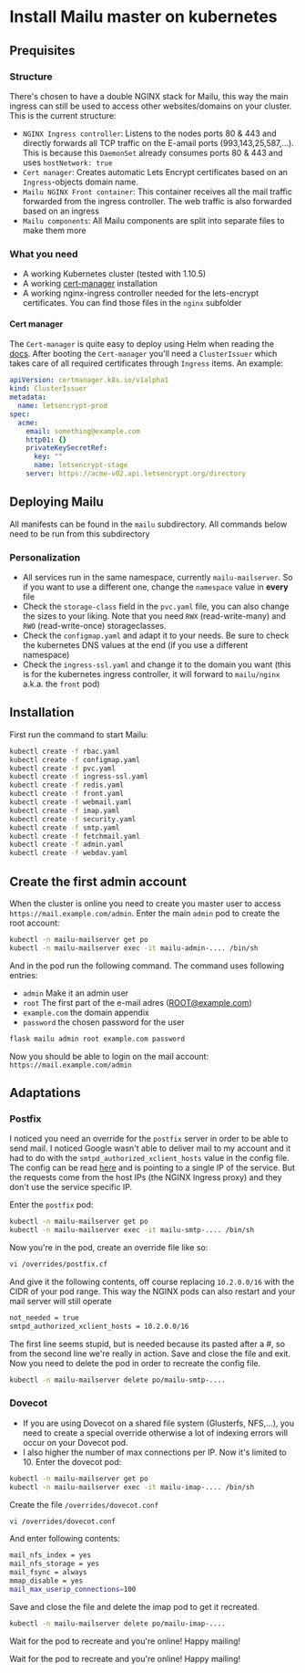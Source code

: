 # Install Mailu master on kubernetes

## Prequisites

### Structure

There's chosen to have a double NGINX stack for Mailu, this way the main ingress can still be used to access other websites/domains on your cluster. This is the current structure:

- `NGINX Ingress controller`: Listens to the nodes ports 80 & 443 and directly forwards all TCP traffic on the E-amail ports (993,143,25,587,...). This is because this `DaemonSet` already consumes ports 80 & 443 and uses `hostNetwork: true`
- `Cert manager`: Creates automatic Lets Encrypt certificates based on an `Ingress`-objects domain name.
- `Mailu NGINX Front container`: This container receives all the mail traffic forwarded from the ingress controller. The web traffic is also forwarded based on an ingress
- `Mailu components`: All Mailu components are split into separate files to make them more 

### What you need
- A working Kubernetes cluster (tested with 1.10.5)
- A working [cert-manager](https://github.com/jetstack/cert-manager) installation
- A working nginx-ingress controller needed for the lets-encrypt certificates. You can find those files in the `nginx` subfolder

#### Cert manager

The `Cert-manager` is quite easy to deploy using Helm when reading the [docs](https://cert-manager.readthedocs.io/en/latest/getting-started/2-installing.html). 
After booting the `Cert-manager` you'll need a `ClusterIssuer` which takes care of all required certificates through `Ingress` items. An example:

```yaml
apiVersion: certmanager.k8s.io/v1alpha1
kind: ClusterIssuer
metadata:
  name: letsencrypt-prod
spec:
  acme:
    email: something@example.com
    http01: {}
    privateKeySecretRef:
      key: ""
      name: letsencrypt-stage
    server: https://acme-v02.api.letsencrypt.org/directory
```

## Deploying Mailu

All manifests can be found in the `mailu` subdirectory. All commands below need to be run from this subdirectory

### Personalization
- All services run in the same namespace, currently `mailu-mailserver`. So if you want to use a different one, change the `namespace` value in **every** file
- Check the `storage-class` field in the `pvc.yaml` file, you can also change the sizes to your liking. Note that you need `RWX` (read-write-many) and `RWO` (read-write-once) storageclasses.
- Check the `configmap.yaml` and adapt it to your needs. Be sure to check the kubernetes DNS values at the end (if you use a different namespace)
- Check the `ingress-ssl.yaml` and change it to the domain you want (this is for the kubernetes ingress controller, it will forward to `mailu/nginx` a.k.a. the `front` pod)

## Installation
First run the command to start Mailu:

```bash
kubectl create -f rbac.yaml
kubectl create -f configmap.yaml
kubectl create -f pvc.yaml
kubectl create -f ingress-ssl.yaml
kubectl create -f redis.yaml
kubectl create -f front.yaml
kubectl create -f webmail.yaml
kubectl create -f imap.yaml
kubectl create -f security.yaml
kubectl create -f smtp.yaml
kubectl create -f fetchmail.yaml
kubectl create -f admin.yaml
kubectl create -f webdav.yaml
```

## Create the first admin account

When the cluster is online you need to create you master user to access `https://mail.example.com/admin`.
Enter the main `admin` pod to create the root account:

```bash
kubectl -n mailu-mailserver get po
kubectl -n mailu-mailserver exec -it mailu-admin-.... /bin/sh
```

And in the pod run the following command. The command uses following entries:
- `admin` Make it an admin user
- `root` The first part of the e-mail adres (ROOT@example.com)
- `example.com` the domain appendix
- `password` the chosen password for the user

```bash
flask mailu admin root example.com password
```

Now you should be able to login on the mail account: `https://mail.example.com/admin`

## Adaptations

### Postfix
I noticed you need an override for the `postfix` server in order to be able to send mail. I noticed Google wasn't able to deliver mail to my account and it had to do with the `smtpd_authorized_xclient_hosts` value in the config file. The config can be read [here](https://github.com/hacor/Mailu/blob/master/core/postfix/conf/main.cf#L35) and is pointing to a single IP of the service. But the requests come from the host IPs (the NGINX Ingress proxy) and they don't use the service specific IP.

Enter the `postfix` pod:

```bash
kubectl -n mailu-mailserver get po
kubectl -n mailu-mailserver exec -it mailu-smtp-.... /bin/sh
```

Now you're in the pod, create an override file like so:

```bash
vi /overrides/postfix.cf
```

And give it the following contents, off course replacing `10.2.0.0/16` with the CIDR of your pod range. This way the NGINX pods can also restart and your mail server will still operate

```bash
not_needed = true
smtpd_authorized_xclient_hosts = 10.2.0.0/16
```

The first line seems stupid, but is needed because its pasted after a #, so from the second line we're really in action.
Save and close the file and exit. Now you need to delete the pod in order to recreate the config file.

```bash
kubectl -n mailu-mailserver delete po/mailu-smtp-....
```

### Dovecot
- If you are using Dovecot on a shared file system (Glusterfs, NFS,...), you need to create a special override otherwise a lot of indexing errors will occur on your Dovecot pod.
- I also higher the number of max connections per IP. Now it's limited to 10.
Enter the dovecot pod:

```bash
kubectl -n mailu-mailserver get po
kubectl -n mailu-mailserver exec -it mailu-imap-.... /bin/sh
```

Create the file `/overrides/dovecot.conf`

```bash
vi /overrides/dovecot.conf
```

And enter following contents:
```bash
mail_nfs_index = yes
mail_nfs_storage = yes
mail_fsync = always
mmap_disable = yes
mail_max_userip_connections=100
```

Save and close the file and delete the imap pod to get it recreated.

```bash
kubectl -n mailu-mailserver delete po/mailu-imap-....
```

Wait for the pod to recreate and you're online!
Happy mailing!

Wait for the pod to recreate and you're online!
Happy mailing!
